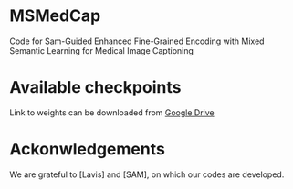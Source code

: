 # MSMedCap
Code for Sam-Guided Enhanced Fine-Grained Encoding with Mixed Semantic Learning for Medical Image Captioning


# Available checkpoints
Link to weights can be downloaded from [Google Drive](https://drive.google.com/drive/folders/1iYher5k2D-QduA5BQBzVpeasfRHjLYek?usp=drive_link)

# Ackonwledgements

We are grateful to [Lavis] and [SAM], on which our codes are developed.
